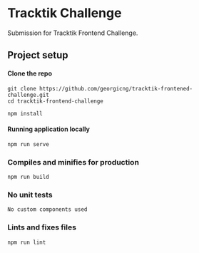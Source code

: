 # Tracktik Challenge

Submission for Tracktik Frontend Challenge.


## Project setup


#### Clone the repo

```
git clone https://github.com/georgicng/tracktik-frontened-challenge.git
cd tracktik-frontend-challenge
```

```
npm install
```

#### Running application locally
```
npm run serve
```


### Compiles and minifies for production
```
npm run build
```

### No unit tests
```
No custom components used
```

### Lints and fixes files
```
npm run lint
```

